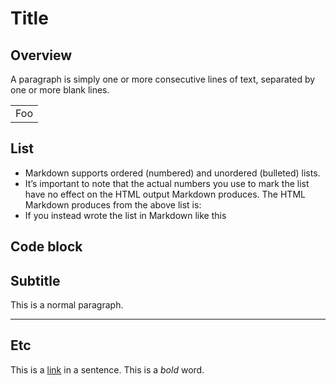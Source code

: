 Title
========

Overview
---------------
A paragraph is simply one or more consecutive lines of text, separated by one or
more blank lines. <table> <tr> <td> Foo </td> </tr> </table>

List
---------
* Markdown supports ordered (numbered) and unordered (bulleted) lists.
* It’s important to note that the actual numbers you use to mark the list have
  no effect on the HTML output Markdown produces. The HTML Markdown produces
  from the above list is:
* If you instead wrote the list in Markdown like this

Code block
----------

## Subtitle ##
This is a normal paragraph.

- - -

Etc
---------------
This is a [link](http://www.handong.edu "Handong") in a sentence.
This is a *bold* word.
